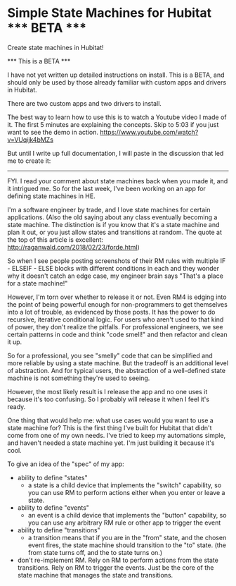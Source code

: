 # Simple State Machines for Hubitat *** BETA ***

Create state machines in Hubitat!

*** This is a BETA ***

I have not yet written up detailed instructions on install.  This is a BETA, and should only be used by those already familiar with custom apps and drivers in Hubitat.

There are two custom apps and two drivers to install.

The best way to learn how to use this is to watch a Youtube video I made of it.  The first 5 minutes are explaining the concepts.  Skip to 5:03 if you just want to see the demo in action.  https://www.youtube.com/watch?v=VUqijk4bMZs

But until I write up full documentation, I will paste in the discussion that led me to create it:

----------------

FYI.  I read your comment about state machines back when you made it, and it intrigued me.  So for the last week, I've been working on an app for defining state machines in HE.

I'm a software engineer by trade, and I love state machines for certain applications.  (Also the old saying about any class eventually becoming a state machine.  The distinction is if you know that it's a state machine and plan it out, or you just allow states and transitions at random.  The quote at the top of this article is excellent:  http://raganwald.com/2018/02/23/forde.html)

So when I see people posting screenshots of their RM rules with multiple IF - ELSEIF - ELSE blocks with different conditions in each and they wonder why it doesn't catch an edge case, my engineer brain says "That's a place for a state machine!"

However, I'm torn over whether to release it or not.  Even RM4 is edging into the point of being powerful enough for non-programmers to get themselves into a lot of trouble, as evidenced by those posts.  It has the power to do recursive, iterative conditional logic.  For users who aren't used to that kind of power, they don't realize the pitfalls.  For professional engineers, we see certain patterns in code and think "code smell!" and then refactor and clean it up.

So for a professional, you see "smelly" code that can be simplified and more reliable by using a state machine.  But the tradeoff is an additional level of abstraction.  And for typical users, the abstraction of a well-defined state machine is not something they're used to seeing.

However, the most likely result is I release the app and no one uses it because it's too confusing.  So I probably will release it when I feel it's ready.

One thing that would help me:  what use cases would you want to use a state machine for?  This is the first thing I've built for Hubitat that didn't come from one of my own needs.  I've tried to keep my automations simple, and haven't needed a state machine yet.  I'm just building it because it's cool.

To give an idea of the "spec" of my app:
- ability to define "states"
  - a state is a child device that implements the "switch" capability, so you can use RM to perform actions either when you enter or leave a state.
- ability to define "events"
  - an event is a child device that implements the "button" capability, so you can use any arbitrary RM rule or other app to trigger the event
- ability to define "transitions"
  - a transition means that if you are in the "from" state, and the chosen event fires, the state machine should transition to the "to" state.  (the from state turns off, and the to state turns on.)
- don't re-implement RM.  Rely on RM to perform actions from the state transitions.  Rely on RM to trigger the events.  Just be the core of the state machine that manages the state and transitions.
